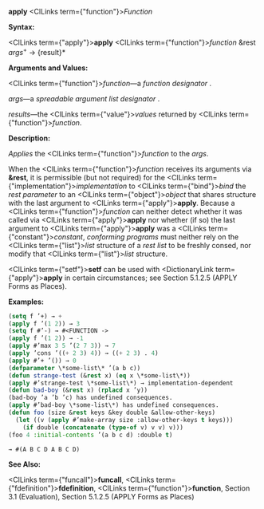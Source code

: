 **apply** <ClLinks  term={"function"}><i>Function</i></ClLinks>

**Syntax:**

<ClLinks  term={"apply"}><b>apply</b></ClLinks> <ClLinks  term={"function"}><i>function</i></ClLinks> &amp;rest *args*<sup>+</sup> → \{result\}\*

**Arguments and Values:**

<ClLinks  term={"function"}><i>function</i></ClLinks>—a *function designator* .

*args*—a *spreadable argument list designator* .

*results*—the <ClLinks  term={"value"}><i>values</i></ClLinks> returned by <ClLinks  term={"function"}><i>function</i></ClLinks>.

**Description:**

*Applies* the <ClLinks  term={"function"}><i>function</i></ClLinks> to the *args*.

When the <ClLinks  term={"function"}><i>function</i></ClLinks> receives its arguments via **&amp;rest**, it is permissible (but not required) for the <ClLinks  term={"implementation"}><i>implementation</i></ClLinks> to <ClLinks  term={"bind"}><i>bind</i></ClLinks> the *rest parameter* to an <ClLinks  term={"object"}><i>object</i></ClLinks> that shares structure with the last argument to <ClLinks  term={"apply"}><b>apply</b></ClLinks>. Because a <ClLinks  term={"function"}><i>function</i></ClLinks> can neither detect whether it was called via <ClLinks  term={"apply"}><b>apply</b></ClLinks> nor whether (if so) the last argument to <ClLinks  term={"apply"}><b>apply</b></ClLinks> was a <ClLinks  term={"constant"}><i>constant</i></ClLinks>, *conforming programs* must neither rely on the <ClLinks  term={"list"}><i>list</i></ClLinks> structure of a *rest list* to be freshly consed, nor modify that <ClLinks  term={"list"}><i>list</i></ClLinks> structure.

<ClLinks  term={"setf"}><b>setf</b></ClLinks> can be used with <DictionaryLink  term={"apply"}><b>apply</b></DictionaryLink> in certain circumstances; see Section 5.1.2.5 (APPLY Forms as Places).

**Examples:**

```lisp
(setq f ’+) → + 
(apply f ’(1 2)) → 3 
(setq f #’-) → #<FUNCTION -> 
(apply f ’(1 2)) → -1 
(apply #’max 3 5 ’(2 7 3)) → 7 
(apply ’cons ’((+ 2 3) 4)) → ((+ 2 3) . 4) 
(apply #’+ ’()) → 0 
(defparameter \*some-list\* ’(a b c)) 
(defun strange-test (&rest x) (eq x \*some-list\*)) 
(apply #’strange-test \*some-list\*) → implementation-dependent 
(defun bad-boy (&rest x) (rplacd x ’y)) 
(bad-boy ’a ’b ’c) has undefined consequences. 
(apply #’bad-boy \*some-list\*) has undefined consequences. 
(defun foo (size &rest keys &key double &allow-other-keys) 
  (let ((v (apply #’make-array size :allow-other-keys t keys))) 
    (if double (concatenate (type-of v) v v) v))) 
(foo 4 :initial-contents ’(a b c d) :double t) 

→ #(A B C D A B C D) 
```

**See Also:**

<ClLinks  term={"funcall"}><b>funcall</b></ClLinks>, <ClLinks  term={"fdefinition"}><b>fdefinition</b></ClLinks>, <ClLinks  term={"function"}><b>function</b></ClLinks>, Section 3.1 (Evaluation), Section 5.1.2.5 (APPLY Forms as Places)
